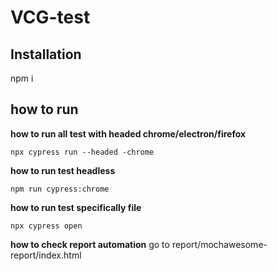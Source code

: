 # VCG-test

## Installation

npm i

## how to run

**how to run all test with headed chrome/electron/firefox**
```
npx cypress run --headed -chrome
```

**how to run test headless**
```
npm run cypress:chrome
```
**how to run test specifically file**
```
npx cypress open
```

**how to check report automation**
go to report/mochawesome-report/index.html

